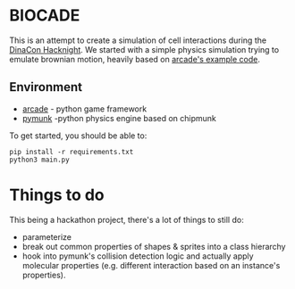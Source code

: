 # BIOCADE

This is an attempt to create a simulation of cell interactions during the [DinaCon Hacknight](https://hacknight.dinacon.ch/). 
We started with a simple physics simulation trying to emulate brownian motion, heavily based on [arcade's example code](http://arcade.academy/examples/pymunk_box_stacks.html#pymunk-box-stacks). 

## Environment

- [arcade](http://arcade.academy/) - python game framework
- [pymunk](http://www.pymunk.org) -python physics engine based on chipmunk

To get started, you should be able to: 

```
pip install -r requirements.txt
python3 main.py
```

# Things to do

This being a hackathon project, there's a lot of things to still do:

- parameterize
- break out common properties of shapes & sprites into a class hierarchy
- hook into pymunk's collision detection logic and actually apply molecular properties (e.g. different interaction based on an instance's properties).


